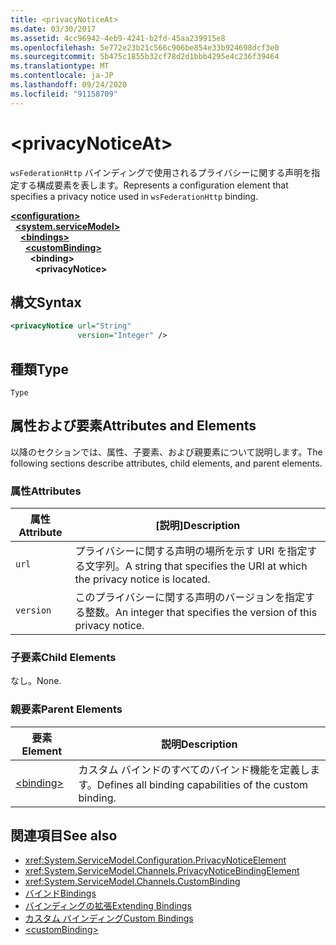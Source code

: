 ```yaml
---
title: <privacyNoticeAt>
ms.date: 03/30/2017
ms.assetid: 4cc96942-4eb9-4241-b2fd-45aa239915e8
ms.openlocfilehash: 5e772e23b21c566c906be854e33b924698dcf3e0
ms.sourcegitcommit: 5b475c1855b32cf78d2d1bbb4295e4c236f39464
ms.translationtype: MT
ms.contentlocale: ja-JP
ms.lasthandoff: 09/24/2020
ms.locfileid: "91158709"
---
```

# \<privacyNoticeAt>

<span data-ttu-id="db723-101">`wsFederationHttp` バインディングで使用されるプライバシーに関する声明を指定する構成要素を表します。</span><span class="sxs-lookup"><span data-stu-id="db723-101">Represents a configuration element that specifies a privacy notice used in `wsFederationHttp` binding.</span></span>  
  
[**\<configuration>**](../configuration-element.md)\
&nbsp;&nbsp;[**\<system.serviceModel>**](system-servicemodel.md)\
&nbsp;&nbsp;&nbsp;&nbsp;[**\<bindings>**](bindings.md)\
&nbsp;&nbsp;&nbsp;&nbsp;&nbsp;&nbsp;[**\<customBinding>**](custombinding.md)\
&nbsp;&nbsp;&nbsp;&nbsp;&nbsp;&nbsp;&nbsp;&nbsp;**\<binding>**\
&nbsp;&nbsp;&nbsp;&nbsp;&nbsp;&nbsp;&nbsp;&nbsp;&nbsp;&nbsp;**\<privacyNotice>**  
  
## <a name="syntax"></a><span data-ttu-id="db723-102">構文</span><span class="sxs-lookup"><span data-stu-id="db723-102">Syntax</span></span>  
  
```xml  
<privacyNotice url="String"
               version="Integer" />
```  
  
## <a name="type"></a><span data-ttu-id="db723-103">種類</span><span class="sxs-lookup"><span data-stu-id="db723-103">Type</span></span>  

 `Type`  
  
## <a name="attributes-and-elements"></a><span data-ttu-id="db723-104">属性および要素</span><span class="sxs-lookup"><span data-stu-id="db723-104">Attributes and Elements</span></span>  

 <span data-ttu-id="db723-105">以降のセクションでは、属性、子要素、および親要素について説明します。</span><span class="sxs-lookup"><span data-stu-id="db723-105">The following sections describe attributes, child elements, and parent elements.</span></span>  
  
### <a name="attributes"></a><span data-ttu-id="db723-106">属性</span><span class="sxs-lookup"><span data-stu-id="db723-106">Attributes</span></span>  
  
|<span data-ttu-id="db723-107">属性</span><span class="sxs-lookup"><span data-stu-id="db723-107">Attribute</span></span>|<span data-ttu-id="db723-108">[説明]</span><span class="sxs-lookup"><span data-stu-id="db723-108">Description</span></span>|  
|---------------|-----------------|  
|`url`|<span data-ttu-id="db723-109">プライバシーに関する声明の場所を示す URI を指定する文字列。</span><span class="sxs-lookup"><span data-stu-id="db723-109">A string that specifies the URI at which the privacy notice is located.</span></span>|  
|`version`|<span data-ttu-id="db723-110">このプライバシーに関する声明のバージョンを指定する整数。</span><span class="sxs-lookup"><span data-stu-id="db723-110">An integer that specifies the version of this privacy notice.</span></span>|  
  
### <a name="child-elements"></a><span data-ttu-id="db723-111">子要素</span><span class="sxs-lookup"><span data-stu-id="db723-111">Child Elements</span></span>  

 <span data-ttu-id="db723-112">なし。</span><span class="sxs-lookup"><span data-stu-id="db723-112">None.</span></span>  
  
### <a name="parent-elements"></a><span data-ttu-id="db723-113">親要素</span><span class="sxs-lookup"><span data-stu-id="db723-113">Parent Elements</span></span>  
  
|<span data-ttu-id="db723-114">要素</span><span class="sxs-lookup"><span data-stu-id="db723-114">Element</span></span>|<span data-ttu-id="db723-115">説明</span><span class="sxs-lookup"><span data-stu-id="db723-115">Description</span></span>|  
|-------------|-----------------|  
|[\<binding>](bindings.md)|<span data-ttu-id="db723-116">カスタム バインドのすべてのバインド機能を定義します。</span><span class="sxs-lookup"><span data-stu-id="db723-116">Defines all binding capabilities of the custom binding.</span></span>|  
  
## <a name="see-also"></a><span data-ttu-id="db723-117">関連項目</span><span class="sxs-lookup"><span data-stu-id="db723-117">See also</span></span>

- <xref:System.ServiceModel.Configuration.PrivacyNoticeElement>
- <xref:System.ServiceModel.Channels.PrivacyNoticeBindingElement>
- <xref:System.ServiceModel.Channels.CustomBinding>
- [<span data-ttu-id="db723-118">バインド</span><span class="sxs-lookup"><span data-stu-id="db723-118">Bindings</span></span>](../../../wcf/bindings.md)
- [<span data-ttu-id="db723-119">バインディングの拡張</span><span class="sxs-lookup"><span data-stu-id="db723-119">Extending Bindings</span></span>](../../../wcf/extending/extending-bindings.md)
- [<span data-ttu-id="db723-120">カスタム バインディング</span><span class="sxs-lookup"><span data-stu-id="db723-120">Custom Bindings</span></span>](../../../wcf/extending/custom-bindings.md)
- [\<customBinding>](custombinding.md)
